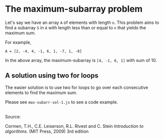 # The maximum-subarray problem

Let's say we have an array `A` of elements with length `n`. This problem aims to find a subarray `S` in `A` with length less than or equal to `n` that yields the maximum sum.

For example,

`A = [2, -4, 4, -1, 6, 1, -7, 1, -8]`

In the above array, the maximum-subarray is `[4, -1, 6, 1]` with sum of 10.

## A solution using two for loops

The easier solution is to use two for loops to go over each consecutive elements to find the maximum sum.

Please see `max-subarr-sol-1.js` to see a code example.

\
Source:

Cormen, T.H., C.E. Leiserson, R.L. Rivest and C. Stein *Introduction to algorithms*. (MIT Press, 2009) 3rd edition
